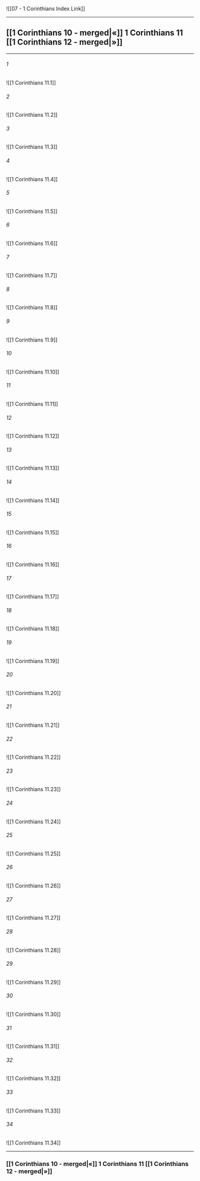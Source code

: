 ![[07 - 1 Corinthians Index Link]]

---
##  [[1 Corinthians 10 - merged|«]] 1 Corinthians 11 [[1 Corinthians 12 - merged|»]]

---

###### 1
![[1 Corinthians 11.1]] 

###### 2
![[1 Corinthians 11.2]] 

###### 3
![[1 Corinthians 11.3]] 

###### 4
![[1 Corinthians 11.4]]

###### 5 
![[1 Corinthians 11.5]] 

###### 6
![[1 Corinthians 11.6]] 

###### 7
![[1 Corinthians 11.7]] 

###### 8
![[1 Corinthians 11.8]] 

###### 9
![[1 Corinthians 11.9]] 

###### 10
![[1 Corinthians 11.10]] 

###### 11
![[1 Corinthians 11.11]] 

###### 12
![[1 Corinthians 11.12]]

###### 13
![[1 Corinthians 11.13]] 

###### 14
![[1 Corinthians 11.14]] 

###### 15
![[1 Corinthians 11.15]]

###### 16
![[1 Corinthians 11.16]] 

###### 17
![[1 Corinthians 11.17]]

###### 18
![[1 Corinthians 11.18]] 

###### 19
![[1 Corinthians 11.19]] 

###### 20
![[1 Corinthians 11.20]]

###### 21
![[1 Corinthians 11.21]] 

###### 22
![[1 Corinthians 11.22]] 

###### 23
![[1 Corinthians 11.23]]

###### 24
![[1 Corinthians 11.24]] 

###### 25
![[1 Corinthians 11.25]]

###### 26
![[1 Corinthians 11.26]] 

###### 27
![[1 Corinthians 11.27]] 

###### 28
![[1 Corinthians 11.28]]

###### 29
![[1 Corinthians 11.29]] 

###### 30
![[1 Corinthians 11.30]] 

###### 31
![[1 Corinthians 11.31]] 

###### 32
![[1 Corinthians 11.32]] 

###### 33
![[1 Corinthians 11.33]]

###### 34
![[1 Corinthians 11.34]] 


---
###  [[1 Corinthians 10 - merged|«]] 1 Corinthians 11 [[1 Corinthians 12 - merged|»]]